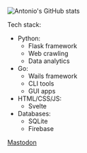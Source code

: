 ![Antonio's GitHub stats](https://github-readme-stats.vercel.app/api?username=acheong08&theme=dark&count_private=true)

Tech stack:
- Python:
  - Flask framework
  - Web crawling
  - Data analytics
- Go:
  - Wails framework
  - CLI tools
  - GUI apps
- HTML/CSS/JS:
  - Svelte
- Databases:
  - SQLite
  - Firebase

<a rel="me" href="https://techhub.social/@god">Mastodon</a>
